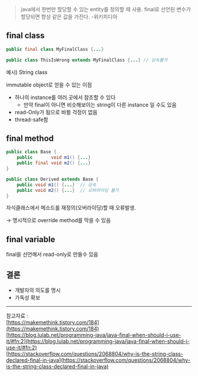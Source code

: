 > java에서 한번만 할당할 수 있는 entity를 정의할 때 사용. final로 선언된 변수가 할당되면 항상 같은 값을 가진다.
-위키피디아
> 

## final class

```java
public final class MyFinalClass {...}

public class ThisIsWrong extends MyFinalClass {...} // 상속불가 
```

예시) String class

immutable object로 얻을 수 있는 이점

- 하나의 instance를 여러 곳에서 참조할 수 있다
    - 만약 final이 아니면 비슷해보이는 string이 다른 instance 일 수도 있음
- read-Only가 됨으로 바뀔 걱정이 없음
- thread-safe함

## final method

```java
public class Base {
    public       void m1() {...}
    public final void m2() {...}
}

public class Derived extends Base {
    public void m1() {...}  // 상속
    public void m2() {...}  // 오버라이딩 불가
}
```

자식클래스에서 메소드를 재정의(오버라이딩)할 때 오류발생.

→ 명시적으로 override method를 막을 수 있음

## final variable

final을 선언해서 read-only로 만들수 있음

## 결론

- 개발자의 의도를 명시
- 가독성 확보

---
  
참고자료 :  
[https://makemethink.tistory.com/184](https://makemethink.tistory.com/184)  
[https://blog.lulab.net/programming-java/java-final-when-should-i-use-it/#fn:2](https://blog.lulab.net/programming-java/java-final-when-should-i-use-it/#fn:2)  
[https://stackoverflow.com/questions/2068804/why-is-the-string-class-declared-final-in-java](https://stackoverflow.com/questions/2068804/why-is-the-string-class-declared-final-in-java)  
